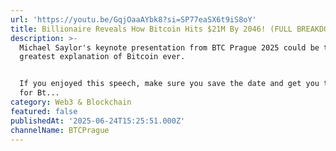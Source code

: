 ```yaml
---
url: 'https://youtu.be/GqjOaaAYbk8?si=SP77eaSX6t9iS8oY'
title: Billionaire Reveals How Bitcoin Hits $21M By 2046! (FULL BREAKDOWN)
description: >-
  Michael Saylor's keynote presentation from BTC Prague 2025 could be the single
  greatest explanation of Bitcoin ever.


  If you enjoyed this speech, make sure you save the date and get you tickets
  for Bt...
category: Web3 & Blockchain
featured: false
publishedAt: '2025-06-24T15:25:51.000Z'
channelName: BTCPrague
---
```


